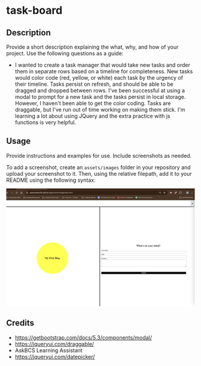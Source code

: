 # task-board

## Description

Provide a short description explaining the what, why, and how of your project. Use the following questions as a guide:

- I wanted to create a task manager that would take new tasks and order them in separate rows based on a timeline for completeness. New tasks would color code (red, yellow, or white) each task by the urgency of their timeline. Tasks persist on refresh, and should be able to be dragged and dropped between rows. I've been successful at using a modal to prompt for a new task and the tasks persist in local storage. However, I haven't been able to get the color coding. Tasks are draggable, but I've run out of time working on making them stick. I'm learning a lot about using JQuery and the extra practice with js functions is very helpful. 

## Usage

Provide instructions and examples for use. Include screenshots as needed.

To add a screenshot, create an `assets/images` folder in your repository and upload your screenshot to it. Then, using the relative filepath, add it to your README using the following syntax:

![image of deployed site](https://github.com/adammathis05/personal-blog/blob/main/assets/Screenshot%202024-06-05%20at%2021.46.09.png)


## Credits
- https://getbootstrap.com/docs/5.3/components/modal/
- https://jqueryui.com/draggable/
- AskBCS Learning Assistant
- https://jqueryui.com/datepicker/
  
